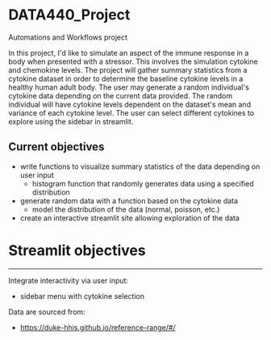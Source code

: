 # DATA440_Project
Automations and Workflows project

In this project, I'd like to simulate an aspect of the immune response in a body when presented with a stressor. This involves the simulation cytokine and chemokine levels. The project will gather summary statistics from a cytokine dataset in order to determine the baseline cytokine levels in a healthy human adult body. The user may generate a random individual's cytokine data depending on the current data provided. The random individual will have cytokine levels dependent on the dataset's mean and variance of each cytokine level.
The user can select different cytokines to explore using the sidebar in streamlit.

Current objectives
---
- write functions to visualize summary statistics of the data depending on user input
  - histogram function that randomly generates data using a specified distribution
- generate random data with a function based on the cytokine data
  - model the distribution of the data (normal, poisson, etc.)
- create an interactive streamlit site allowing exploration of the data

# Streamlit objectives
---
Integrate interactivity via user input:
- sidebar menu with cytokine selection


Data are sourced from:
- https://duke-hhis.github.io/reference-range/#/
